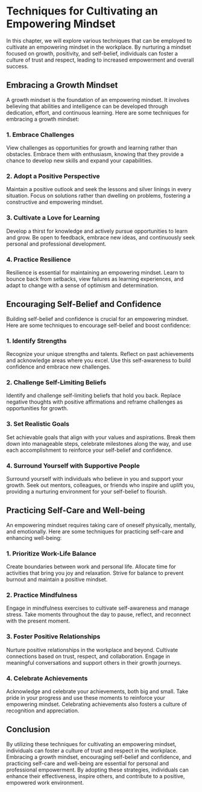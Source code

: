 Techniques for Cultivating an Empowering Mindset
===========================================================

In this chapter, we will explore various techniques that can be employed to cultivate an empowering mindset in the workplace. By nurturing a mindset focused on growth, positivity, and self-belief, individuals can foster a culture of trust and respect, leading to increased empowerment and overall success.

Embracing a Growth Mindset
--------------------------

A growth mindset is the foundation of an empowering mindset. It involves believing that abilities and intelligence can be developed through dedication, effort, and continuous learning. Here are some techniques for embracing a growth mindset:

### 1. Embrace Challenges

View challenges as opportunities for growth and learning rather than obstacles. Embrace them with enthusiasm, knowing that they provide a chance to develop new skills and expand your capabilities.

### 2. Adopt a Positive Perspective

Maintain a positive outlook and seek the lessons and silver linings in every situation. Focus on solutions rather than dwelling on problems, fostering a constructive and empowering mindset.

### 3. Cultivate a Love for Learning

Develop a thirst for knowledge and actively pursue opportunities to learn and grow. Be open to feedback, embrace new ideas, and continuously seek personal and professional development.

### 4. Practice Resilience

Resilience is essential for maintaining an empowering mindset. Learn to bounce back from setbacks, view failures as learning experiences, and adapt to change with a sense of optimism and determination.

Encouraging Self-Belief and Confidence
--------------------------------------

Building self-belief and confidence is crucial for an empowering mindset. Here are some techniques to encourage self-belief and boost confidence:

### 1. Identify Strengths

Recognize your unique strengths and talents. Reflect on past achievements and acknowledge areas where you excel. Use this self-awareness to build confidence and embrace new challenges.

### 2. Challenge Self-Limiting Beliefs

Identify and challenge self-limiting beliefs that hold you back. Replace negative thoughts with positive affirmations and reframe challenges as opportunities for growth.

### 3. Set Realistic Goals

Set achievable goals that align with your values and aspirations. Break them down into manageable steps, celebrate milestones along the way, and use each accomplishment to reinforce your self-belief and confidence.

### 4. Surround Yourself with Supportive People

Surround yourself with individuals who believe in you and support your growth. Seek out mentors, colleagues, or friends who inspire and uplift you, providing a nurturing environment for your self-belief to flourish.

Practicing Self-Care and Well-being
-----------------------------------

An empowering mindset requires taking care of oneself physically, mentally, and emotionally. Here are some techniques for practicing self-care and enhancing well-being:

### 1. Prioritize Work-Life Balance

Create boundaries between work and personal life. Allocate time for activities that bring you joy and relaxation. Strive for balance to prevent burnout and maintain a positive mindset.

### 2. Practice Mindfulness

Engage in mindfulness exercises to cultivate self-awareness and manage stress. Take moments throughout the day to pause, reflect, and reconnect with the present moment.

### 3. Foster Positive Relationships

Nurture positive relationships in the workplace and beyond. Cultivate connections based on trust, respect, and collaboration. Engage in meaningful conversations and support others in their growth journeys.

### 4. Celebrate Achievements

Acknowledge and celebrate your achievements, both big and small. Take pride in your progress and use these moments to reinforce your empowering mindset. Celebrating achievements also fosters a culture of recognition and appreciation.

Conclusion
----------

By utilizing these techniques for cultivating an empowering mindset, individuals can foster a culture of trust and respect in the workplace. Embracing a growth mindset, encouraging self-belief and confidence, and practicing self-care and well-being are essential for personal and professional empowerment. By adopting these strategies, individuals can enhance their effectiveness, inspire others, and contribute to a positive, empowered work environment.

